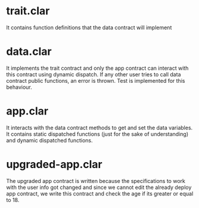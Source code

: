 # trait.clar

It contains function definitions that the data contract will implement

# data.clar

It implements the trait contract and only the app contract can interact with this contract using dynamic dispatch. If any other user tries to call data contract public functions, an error is thrown. Test is implemented for this behaviour.

# app.clar

It interacts with the data contract methods to get and set the data variables. It contains static dispatched functions (just for the sake of understanding) and dynamic dispatched functions.

# upgraded-app.clar

The upgraded app contract is written because the specifications to work with the user info got changed and since we cannot edit the already deploy app contract, we write this contract and check the age if its greater or equal to 18.
